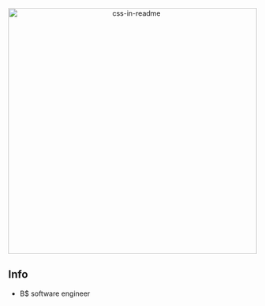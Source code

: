<div align="center">
    <img src="/svg/me.svg" width="100%" height="500px" alt="css-in-readme">
</div>

## Info

- B$ software engineer
